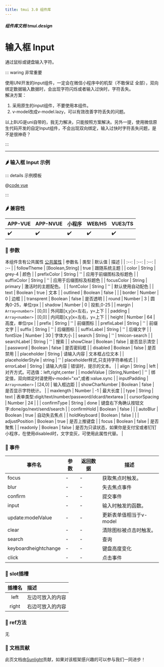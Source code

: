 ```yaml
---
title: tmui 3.0 组件库
---
```


<dirtoc></dirtoc>

##### 组件库文档 tmui.design

# 输入框 Input
通过鼠标或键盘输入字符。

::: waring 非常重要

使用UNI开发的input组件，一定会在微信小程序中的机型（不敢保证 全部），双向绑定数据输入数据时，会出现字符闪烁或者输入过快时，字符丢失。<br>
解决方案：<br>

1. 采用原生的input组件，不要使用本组件。
2. v-model改成v-model.lazy，可以有效改善字符丢失的问题。

以上BUG是uni自带的，我无力解决，只能按照方案解决。另外一提，使用微信原生代码开发的自定Input组件，不会出现双向绑定，输入过快时字符丢失问题，是不是很神奇？

:::

---

### :hot_pepper: 输入框 Input 示例

<webview url="https://tmui.design/h5/#/pages/form/input"></webview>

::: details 示例模板

@[code vue](pages/form/input.nvue)

:::

### :hot_pepper: 兼容性

| APP-VUE | APP-NVUE | 小程序 | WEB/H5 | VUE3/TS |
| --- | --- | --- | --- | --- |
| :heavy_check_mark: | :heavy_check_mark: | :heavy_check_mark: | :heavy_check_mark: | :heavy_check_mark: |

### :seedling: 参数
本组件含有公共属性 [公共属性](/doc/spec/组件公共样式.md)
| 参数名 | 类型 | 默认值 | 描述 |
| :--: | :--: | :--: | :-- |
| followTheme | [Boolean,String] | true | 跟随系统主题 |
| color | String | grey-4 | 颜色 |
| prefixColor | String | '' | 应用于前缀图标及标题色 |
| suffixColor | String | '' | 应用于后缀图标及标题色 |
| focusColor | String | primary | 激活时的主题配色。 |
| fontColor | String | '' | 默认使用自动配色 |
| text | Boolean | true | 文本 |
| outlined | Boolean | false |  |
| border | Number | 0 | 边框 |
| transprent | Boolean | false | 是否透明 |
| round | Number | 3 | 圆角0-25，单位rpx |
| shadow | Number | 0 | 投影,0-25 |
| margin | `Array<number>` | [0,0] | 外间距[x,y]x=左右，y=上下 |
| padding | `Array<number>` | [0,0] | 内间距[x,y]x=左右，y=上下 |
| height | Number | 64 | 高度，单位rpx |
| prefix | String | '' | 前缀图标 |
| prefixLabel | String | '' | 前缀文字  |
| suffix | String | '' | 后缀图标 |
| suffixLabel | String | '' | 后缀文字 |
| fontSize | Number | 30 | 字体大小 |
| search | String | '' | tmicon-search |
| searchLabel | String | '' | 搜索 |
| showClear | Boolean | false | 是否显示清空 |
| password | Boolean | false | 是否密码框 |
| disabled | Boolean | false | 是否禁用 |
| placeholder | String | 请输入内容 | 文本框占位文本 |
| placeholderStyle | string | '' | placeholder样式,只支持字符串格式 |
| errorLabel | String | 请输入内容 | 错误时，提示的文本。 |
| align | String | left | 对齐方式。可选值：left,right,center |
| modelValue | [String,Number] | '' | 绑定值，双向绑定时请使用v-model="xx",或者:value.sync |
| inputPadding | `Array<number>` | [24,0] | 输入框边距 |
| showCharNumber | Boolean | false | 是否显示字符统计。 |
| maxlength | Number | -1 | 最大长度 |
| type | String | text | 表单类型:digit/text/number/password/idcard/textarea |
| cursorSpacing | Number | 24 |  |
| confirmType | String | done | 键盘右下角确认按钮文字:done/go/next/send/search |
| confirmHold | Boolean | false |  |
| autoBlur | Boolean | true | 自动失去焦点 |
| holdKeyboard | Boolean | false |  |
| adjustPosition | Boolean | true | 是否上推键盘 |
| focus | Boolean | false | 是否聚焦 |
| readonly | Boolean | false | 是否为只读状态，如果你是支付宝或者钉钉小程序，在使用disabled时，文字变灰，可使用此属性代替。 |


### :rose: 事件
| 事件名 | 参数 | 返回数据 | 描述 |
| --- | --- | --- | --- |
| focus | - | - | 获取焦点时触发。 |
| blur | - | - | 失去焦点事件 |
| confirm | - | - | 提交事件 |
| input | - | - | 输入时触发的函数。 |
| update:modelValue | - | - | 更新表单值相当于v-model |
| clear | - | - | 清除图标被点击时触发。 |
| search | - | - | 查询 |
| keyboardheightchange | - | - | 键盘高度变化 |
| click | - | - | 点击事件 |


### :corn: slot插槽
| 插槽名  | 描述 |
| :--: | :-- |
| left |  左边可放入的内容 |
| right |  右边可放入的内容 |

### :green_salad: ref方法
无

### :couplekiss: 文档贡献
此页文档由[Sunlight](https://gitee.com/rzg)贡献，如果对该框架感兴趣的可以参与我们一同进步！

